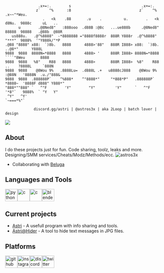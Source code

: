 ```
               .x+=:.        s                                .x+=:.                               
              z`    ^%      :8                               z`    ^%    .x~~"*Weu.                
                 .   <k    .88       .u    .          u.        .   <k  d8Nu.  9888c     uL   ..   
      u        .@8Ned8"   :888ooo  .d88B :@8c   ...ue888b     .@8Ned8"  88888  98888   .@88b  @88R 
   us888u.   .@^%8888"  -*8888888 ="8888f8888r  888R Y888r  .@^%8888"   "***"  9888%  '"Y888k/"*P  
.@88 "8888" x88:  `)8b.   8888      4888>'88"   888R I888> x88:  `)8b.       ..@8*"      Y888L     
9888  9888  8888N=*8888   8888      4888> '     888R I888> 8888N=*8888    ````"8Weu       8888     
9888  9888   %8"    R88   8888      4888>       888R I888>  %8"    R88   ..    ?8888L     `888N    
9888  9888    @8Wou 9%   .8888Lu=  .d888L .+   u8888cJ888    @8Wou 9%  :@88N   '8888N  .u./"888&   
9888  9888  .888888P`    ^%888*    ^"8888*"     "*888*P"   .888888P`   *8888~  '8888F d888" Y888*" 
"888*""888" `   ^"F        'Y"        "Y"         'Y"      `   ^"F     '*8"`   9888%  ` "Y   Y"    
 ^Y"   ^Y'                                                               `~===*%"`                 

             discord.gg/astri | @astros3x | aka 2Loop | batch lover | design
```
 <img src="https://discord.c99.nl/widget/theme-2/825824076693372938.png"></img>

</div>

## About
I do these projects just for fun. Code sharing, toolz, leaks and more. <br> 
Designing/SMM services/Cheats/Modz/Methods/ecc. <img src="https://komarev.com/ghpvc/?username=astros3x&label=Profile%20views&color=000000&style=flat" alt="astros3x" />
* Collaborating with [Beluga](https://github.com/CaptainBeluga)

## Languages and Tools

<p align="left"><a href="https://www.python.org" target="_blank" rel="noreferrer"><img src="https://github.com/astros3x/astros3x/assets/87500882/40e91283-2803-402c-87fa-317e51149b8f" alt="python" width="40" height="40"/></a><a href="https://www.open-std.org/jtc1/sc22/wg14/" target="_blank" rel="norefferrer"><img src="https://wallpapercave.com/wp/wp4521293.png" alt="c" width="40" height="40"/></a><a href="https://www.blackmagicdesign.com/it/products/davinciresolve/" target="_blank" rel="norefferrer"><img src="https://github.com/astros3x/astros3x/assets/87500882/2c90ecf7-c4a1-48a7-a32f-96765b181bcb" alt="c" width="40" height="40"/></a><a href="https://www.blender.org/" target="_blank" rel="noreferrer"><img src="https://download.blender.org/branding/community/blender_community_badge_white.svg" alt="blender" width="40" height="40"/></a></p>

## Current projects
* [Astri](https://github.com/astros3x/Astri) - A usefull program with info sharing and tools.
* [Astri@Hider](https://github.com/astros3x/astri-hider) - A tool to hide text messages in JPG files.
## Platforms

<p align="left"><a href="https://github.com/astros3x" target="_blank" rel="noreferrer"><img src="https://cdn.jsdelivr.net/npm/simple-icons@3.0.1/icons/github.svg" alt="github" width="40" height="40"/></a><a href="https://www.instagram.com/astros3x/" target="_blank" rel="noreferrer"><img src="https://cdn.jsdelivr.net/npm/simple-icons@3.0.1/icons/instagram.svg" alt="instagram" width="40" height="40"/></a><a href="https://discord.gg/XnRjFmgPYz" target="_blank" rel="noreferrer"><img src="https://cdn.jsdelivr.net/npm/simple-icons@3.0.1/icons/discord.svg" alt="discord" width="40" height="40"/></a><a href="https://twitter.com/astros3x" target="_blank" rel="noreferrer"><img src="https://cdn.jsdelivr.net/npm/simple-icons@3.0.1/icons/twitter.svg" alt="twitter" width="40" height="40"/></a></p>
